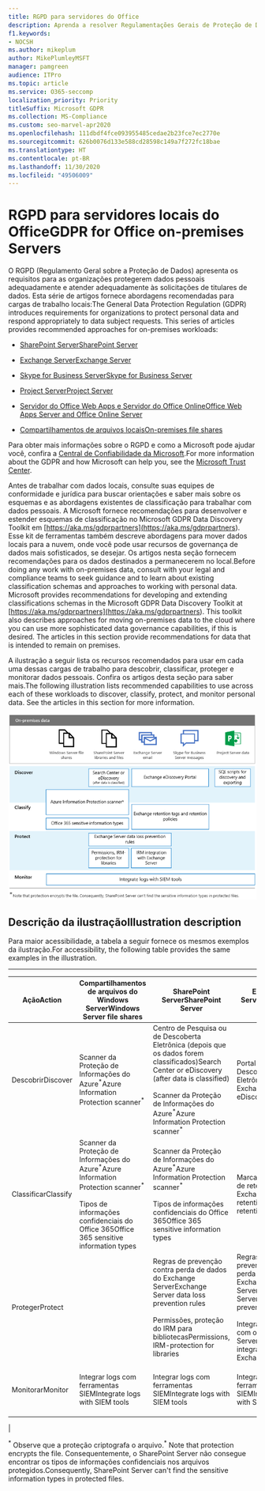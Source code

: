 ```yaml
---
title: RGPD para servidores do Office
description: Aprenda a resolver Regulamentações Gerais de Proteção de Dados (RGPD) para o SharePoint Server local.
f1.keywords:
- NOCSH
ms.author: mikeplum
author: MikePlumleyMSFT
manager: pamgreen
audience: ITPro
ms.topic: article
ms.service: O365-seccomp
localization_priority: Priority
titleSuffix: Microsoft GDPR
ms.collection: MS-Compliance
ms.custom: seo-marvel-apr2020
ms.openlocfilehash: 111dbdf4fce093955485cedae2b23fce7ec2770e
ms.sourcegitcommit: 626b0076d133e588cd28598c149a7f272fc18bae
ms.translationtype: HT
ms.contentlocale: pt-BR
ms.lasthandoff: 11/30/2020
ms.locfileid: "49506009"
---
```

# <a name="gdpr-for-office-on-premises-servers"></a><span data-ttu-id="ba687-103">RGPD para servidores locais do Office</span><span class="sxs-lookup"><span data-stu-id="ba687-103">GDPR for Office on-premises Servers</span></span>

<span data-ttu-id="ba687-p101">O RGPD (Regulamento Geral sobre a Proteção de Dados) apresenta os requisitos para as organizações protegerem dados pessoais adequadamente e atender adequadamente às solicitações de titulares de dados. Esta série de artigos fornece abordagens recomendadas para cargas de trabalho locais:</span><span class="sxs-lookup"><span data-stu-id="ba687-p101">The General Data Protection Regulation (GDPR) introduces requirements for organizations to protect personal data and respond appropriately to data subject requests. This series of articles provides recommended approaches for on-premises workloads:</span></span>

- [<span data-ttu-id="ba687-106">SharePoint Server</span><span class="sxs-lookup"><span data-stu-id="ba687-106">SharePoint Server</span></span>](gdpr-for-sharepoint-server.md)

- [<span data-ttu-id="ba687-107">Exchange Server</span><span class="sxs-lookup"><span data-stu-id="ba687-107">Exchange Server</span></span>](gdpr-for-exchange-server.md)

- [<span data-ttu-id="ba687-108">Skype for Business Server</span><span class="sxs-lookup"><span data-stu-id="ba687-108">Skype for Business Server</span></span>](gdpr-for-skype-for-business-server.md)

- [<span data-ttu-id="ba687-109">Project Server</span><span class="sxs-lookup"><span data-stu-id="ba687-109">Project Server</span></span>](gdpr-for-project-server.md)

- [<span data-ttu-id="ba687-110">Servidor do Office Web Apps e Servidor do Office Online</span><span class="sxs-lookup"><span data-stu-id="ba687-110">Office Web Apps Server and Office Online Server</span></span>](gdpr-for-office-online-server.md)

- [<span data-ttu-id="ba687-111">Compartilhamentos de arquivos locais</span><span class="sxs-lookup"><span data-stu-id="ba687-111">On-premises file shares</span></span>](gdpr-for-on-premises-file-shares.md)

<span data-ttu-id="ba687-112">Para obter mais informações sobre o RGPD e como a Microsoft pode ajudar você, confira a [Central de Confiabilidade da Microsoft](https://www.microsoft.com/trust-center/privacy/gdpr-overview
).</span><span class="sxs-lookup"><span data-stu-id="ba687-112">For more information about the GDPR and how Microsoft can help you, see the [Microsoft Trust Center](https://www.microsoft.com/trust-center/privacy/gdpr-overview
).</span></span>

<span data-ttu-id="ba687-p102">Antes de trabalhar com dados locais, consulte suas equipes de conformidade e jurídica para buscar orientações e saber mais sobre os esquemas e as abordagens existentes de classificação para trabalhar com dados pessoais. A Microsoft fornece recomendações para desenvolver e estender esquemas de classificação no Microsoft GDPR Data Discovery Toolkit em [https://aka.ms/gdprpartners](<https://aka.ms/gdprpartners>). Esse kit de ferramentas também descreve abordagens para mover dados locais para a nuvem, onde você pode usar recursos de governança de dados mais sofisticados, se desejar. Os artigos nesta seção fornecem recomendações para os dados destinados a permanecerem no local.</span><span class="sxs-lookup"><span data-stu-id="ba687-p102">Before doing any work with on-premises data, consult with your legal and compliance teams to seek guidance and to learn about existing classification schemas and approaches to working with personal data. Microsoft provides recommendations for developing and extending classifications schemas in the Microsoft GDPR Data Discovery Toolkit at [https://aka.ms/gdprpartners](<https://aka.ms/gdprpartners>). This toolkit also describes approaches for moving on-premises data to the cloud where you can use more sophisticated data governance capabilities, if this is desired. The articles in this section provide recommendations for data that is intended to remain on premises.</span></span>

<span data-ttu-id="ba687-p103">A ilustração a seguir lista os recursos recomendados para usar em cada uma dessas cargas de trabalho para descobrir, classificar, proteger e monitorar dados pessoais. Confira os artigos desta seção para saber mais.</span><span class="sxs-lookup"><span data-stu-id="ba687-p103">The following illustration lists recommended capabilities to use across each of these workloads to discover, classify, protect, and monitor personal data. See the articles in this section for more information.</span></span>

![Diagrama descrevendo os recursos para descobrir, classificar, proteger e monitorar dados pessoais entre cargas de trabalho](../media/gdpr-for-office-servers-image1.png)

## <a name="illustration-description"></a><span data-ttu-id="ba687-120">Descrição da ilustração</span><span class="sxs-lookup"><span data-stu-id="ba687-120">Illustration description</span></span>

<span data-ttu-id="ba687-121">Para maior acessibilidade, a tabela a seguir fornece os mesmos exemplos da ilustração.</span><span class="sxs-lookup"><span data-stu-id="ba687-121">For accessibility, the following table provides the same examples in the illustration.</span></span>

****

|<span data-ttu-id="ba687-122">Ação</span><span class="sxs-lookup"><span data-stu-id="ba687-122">Action</span></span>|<span data-ttu-id="ba687-123">Compartilhamentos de arquivos do Windows Server</span><span class="sxs-lookup"><span data-stu-id="ba687-123">Windows Server file shares</span></span>|<span data-ttu-id="ba687-124">SharePoint Server</span><span class="sxs-lookup"><span data-stu-id="ba687-124">SharePoint Server</span></span>|<span data-ttu-id="ba687-125">Exchange Server</span><span class="sxs-lookup"><span data-stu-id="ba687-125">Exchange Server</span></span>|<span data-ttu-id="ba687-126">Skype for Business</span><span class="sxs-lookup"><span data-stu-id="ba687-126">Skype for Business</span></span>|<span data-ttu-id="ba687-127">Project Server</span><span class="sxs-lookup"><span data-stu-id="ba687-127">Project Server</span></span>|
|---|---|---|---|---|---|
|<span data-ttu-id="ba687-128">Descobrir</span><span class="sxs-lookup"><span data-stu-id="ba687-128">Discover</span></span>|<span data-ttu-id="ba687-129">Scanner da Proteção de Informações do Azure<sup>\*</sup></span><span class="sxs-lookup"><span data-stu-id="ba687-129">Azure Information Protection scanner<sup>\*</sup></span></span>|<span data-ttu-id="ba687-130">Centro de Pesquisa ou de Descoberta Eletrônica (depois que os dados forem classificados)</span><span class="sxs-lookup"><span data-stu-id="ba687-130">Search Center or eDiscovery (after data is classified)</span></span> <br/><br/> <span data-ttu-id="ba687-131">Scanner da Proteção de Informações do Azure<sup>\*</sup></span><span class="sxs-lookup"><span data-stu-id="ba687-131">Azure Information Protection scanner<sup>\*</sup></span></span>|<span data-ttu-id="ba687-132">Portal de Descoberta Eletrônica do Exchange</span><span class="sxs-lookup"><span data-stu-id="ba687-132">Exchange eDiscovery Portal</span></span>|<span data-ttu-id="ba687-133">Portal de Descoberta Eletrônica do Exchange</span><span class="sxs-lookup"><span data-stu-id="ba687-133">Exchange eDiscovery portal</span></span>|<span data-ttu-id="ba687-134">Scripts SQL para descobrir e exportar</span><span class="sxs-lookup"><span data-stu-id="ba687-134">SQL scripts for discovery and exporting</span></span>|
|<span data-ttu-id="ba687-135">Classificar</span><span class="sxs-lookup"><span data-stu-id="ba687-135">Classify</span></span>|<span data-ttu-id="ba687-136">Scanner da Proteção de Informações do Azure<sup>\*</sup></span><span class="sxs-lookup"><span data-stu-id="ba687-136">Azure Information Protection scanner<sup>\*</sup></span></span> <br/><br/> <span data-ttu-id="ba687-137">Tipos de informações confidenciais do Office 365</span><span class="sxs-lookup"><span data-stu-id="ba687-137">Office 365 sensitive information types</span></span>|<span data-ttu-id="ba687-138">Scanner da Proteção de Informações do Azure<sup>\*</sup></span><span class="sxs-lookup"><span data-stu-id="ba687-138">Azure Information Protection scanner<sup>\*</sup></span></span> <br/><br/> <span data-ttu-id="ba687-139">Tipos de informações confidenciais do Office 365</span><span class="sxs-lookup"><span data-stu-id="ba687-139">Office 365 sensitive information types</span></span>|<span data-ttu-id="ba687-140">Marcas e políticas de retenção do Exchange</span><span class="sxs-lookup"><span data-stu-id="ba687-140">Exchange retention tags and retention policies</span></span>|<span data-ttu-id="ba687-141">Marcas e políticas de retenção do Exchange</span><span class="sxs-lookup"><span data-stu-id="ba687-141">Exchange retention tags and retention policies</span></span>||
|<span data-ttu-id="ba687-142">Proteger</span><span class="sxs-lookup"><span data-stu-id="ba687-142">Protect</span></span>||<span data-ttu-id="ba687-143">Regras de prevenção contra perda de dados do Exchange Server</span><span class="sxs-lookup"><span data-stu-id="ba687-143">Exchange Server data loss prevention rules</span></span> <br/><br/> <span data-ttu-id="ba687-144">Permissões, proteção do IRM para bibliotecas</span><span class="sxs-lookup"><span data-stu-id="ba687-144">Permissions, IRM-protection for libraries</span></span>|<span data-ttu-id="ba687-145">Regras de prevenção contra perda de dados do Exchange Server</span><span class="sxs-lookup"><span data-stu-id="ba687-145">Exchange Server data loss prevention rules</span></span> <br/><br/> <span data-ttu-id="ba687-146">Integração do IRM com o Exchange Server</span><span class="sxs-lookup"><span data-stu-id="ba687-146">IRM integration with Exchange Server</span></span>|||
|<span data-ttu-id="ba687-147">Monitorar</span><span class="sxs-lookup"><span data-stu-id="ba687-147">Monitor</span></span>|<span data-ttu-id="ba687-148">Integrar logs com ferramentas SIEM</span><span class="sxs-lookup"><span data-stu-id="ba687-148">Integrate logs with SIEM tools</span></span>|<span data-ttu-id="ba687-149">Integrar logs com ferramentas SIEM</span><span class="sxs-lookup"><span data-stu-id="ba687-149">Integrate logs with SIEM tools</span></span>|<span data-ttu-id="ba687-150">Integrar logs com ferramentas SIEM</span><span class="sxs-lookup"><span data-stu-id="ba687-150">Integrate logs with SIEM tools</span></span>|<span data-ttu-id="ba687-151">Integrar logs com ferramentas SIEM</span><span class="sxs-lookup"><span data-stu-id="ba687-151">Integrate logs with SIEM tools</span></span>|<span data-ttu-id="ba687-152">Integrar logs com ferramentas SIEM</span><span class="sxs-lookup"><span data-stu-id="ba687-152">Integrate logs with SIEM tools</span></span>|
|

<span data-ttu-id="ba687-153"><sup>\*</sup> Observe que a proteção criptografa o arquivo.</span><span class="sxs-lookup"><span data-stu-id="ba687-153"><sup>\*</sup> Note that protection encrypts the file.</span></span> <span data-ttu-id="ba687-154">Consequentemente, o SharePoint Server não consegue encontrar os tipos de informações confidenciais nos arquivos protegidos.</span><span class="sxs-lookup"><span data-stu-id="ba687-154">Consequently, SharePoint Server can't find the sensitive information types in protected files.</span></span>
